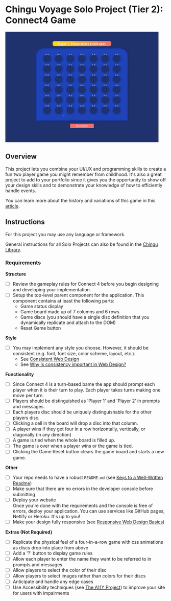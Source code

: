 # Chingu Voyage Solo Project (Tier 2): Connect4 Game

![Connect4 Gif](./assets/connect4.gif)

## Overview
This project lets you combine your UI/UX and programming skills to create a
fun two player game you might remember from childhood. It's also a great project 
to add to your portfolio since it gives you the opportunity to show off your 
design skills and to demonstrate your knowledge of how to efficiently handle 
events.

You can learn more about the history
and variations of this game in this 
[article](https://en.wikipedia.org/wiki/Connect_Four).

## Instructions

For this project you may use any language or framework.

General instructions for all Solo Projects can also be found in the [Chingu
Library](https://voyage.docs.chingu.io/prework/howwork).

### Requirements

**Structure**
- [ ] Review the gameplay rules for Connect 4 before you begin designing and
developing your implementation.
- [ ] Setup the top-level parent component for the application. This component 
contains at least the following parts:
  - Game status display
  - Game board made up of 7 columns and 6 rows.
  - Game discs (you should have a single disc definition that you dynamically 
  replicate and attach to the DOM)
  - Reset Game button 

**Style**
- [ ] You may implement any style you choose. However, it should be consistent 
(e.g. font, font size, color scheme, layout, etc.).
  - See [Consistent Web Design](https://1stwebdesigner.com/consistent-web-design/)
  - See [Why is consistency important in Web Design?](https://laceytechsolutions.co.uk/blog/importance-of-consistency-in-web-design/)

**Functionality**
- [ ] Since Connect 4 is a turn-based bame the app should prompt each player
when it is their turn to play. Each player takes turns making one move per turn.
- [ ] Players should be distinguished as 'Player 1' and 'Player 2' in prompts
and messages.
- [ ] Each players disc should be uniquely distinguishable for the other players
disc.
- [ ] Clicking a cell in the board will drop a disc into that column.
- [ ] A player wins if they get four in a row horizontally, vertically, or 
diagonally (in any direction)
- [ ] A game is tied when the whole board is filled up.
- [ ] The game is over when a player wins or the game is tied.
- [ ] Clicking the Game Reset button clears the game board and starts a new
game.

**Other**
- [ ] Your repo needs to have a robust `README.md` (see
[Keys to a Well-Written Readme](https://medium.com/chingu/keys-to-a-well-written-readme-55c53d34fe6d))
- [ ] Make sure that there are no errors in the developer console before 
submitting
- [ ] Deploy your website <br/>
      Once you're done with the requirements and the console is free of 
      errors, deploy your application. You can use services like GitHub pages, 
      Netlify or Heroku. It's up to you! 
- [ ] Make your design fully responsive (see 
[Responsive Web Design Basics](https://developers.google.com/web/fundamentals/design-and-ux/responsive))

**Extras (Not Required)**
- [ ] Replicate the physical feel of a four-in-a-row game with css animations as discs drop into place from above
- [ ] Add a '?' button to display game rules
- [ ] Allow each player to enter the name they want to be referred to in
prompts and messages
- [ ] Allow players to select the color of their disc
- [ ] Allow players to select images rather than colors for their discs
- [ ] Anticipate and handle any edge cases
- [ ] Use Accessibility techniques (see 
[The A11Y Project](https://a11yproject.com/)) to improve your site for users 
with impairments 